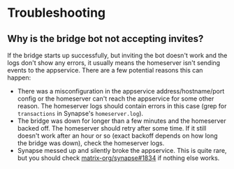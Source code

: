 # Troubleshooting
## Why is the bridge bot not accepting invites?

If the bridge starts up successfully, but inviting the bot doesn't work and the
logs don't show any errors, it usually means the homeserver isn't sending
events to the appservice. There are a few potential reasons this can happen:

* There was a misconfiguration in the appservice address/hostname/port config
  or the homeserver can't reach the appservice for some other reason. The
  homeserver logs should contain errors in this case (grep for `transactions` in
  Synapse's `homeserver.log`).
* The bridge was down for longer than a few minutes and the homeserver backed
  off. The homeserver should retry after some time. If it still doesn't work
  after an hour or so (exact backoff depends on how long the bridge was down),
  check the homeserver logs.
* Synapse messed up and silently broke the appservice. This is quite rare, but
  you should check [matrix-org/synapse#1834](https://github.com/matrix-org/synapse/issues/1834)
  if nothing else works.
